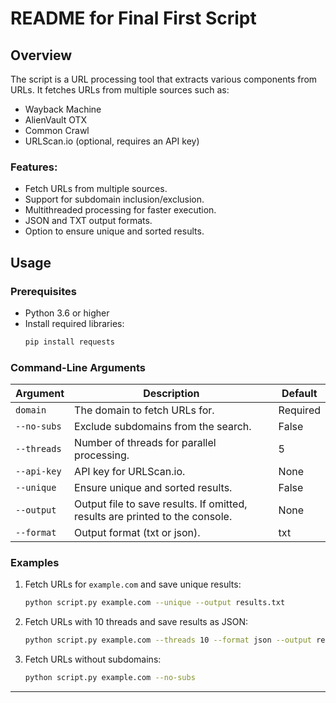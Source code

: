 # README for Final First Script

## Overview
The script is a URL processing tool that extracts various components from URLs. It fetches URLs from multiple sources such as:

- Wayback Machine
- AlienVault OTX
- Common Crawl
- URLScan.io (optional, requires an API key)

### Features:
- Fetch URLs from multiple sources.
- Support for subdomain inclusion/exclusion.
- Multithreaded processing for faster execution.
- JSON and TXT output formats.
- Option to ensure unique and sorted results.

## Usage

### Prerequisites
- Python 3.6 or higher
- Install required libraries:
  ```bash
  pip install requests
  ```

### Command-Line Arguments

| Argument        | Description                                                                 | Default    |
|-----------------|-----------------------------------------------------------------------------|------------|
| `domain`        | The domain to fetch URLs for.                                               | Required   |
| `--no-subs`     | Exclude subdomains from the search.                                         | False      |
| `--threads`     | Number of threads for parallel processing.                                  | 5          |
| `--api-key`     | API key for URLScan.io.                                                     | None       |
| `--unique`      | Ensure unique and sorted results.                                           | False      |
| `--output`      | Output file to save results. If omitted, results are printed to the console.| None       |
| `--format`      | Output format (txt or json).                                                | txt        |

### Examples

1. Fetch URLs for `example.com` and save unique results:
   ```bash
   python script.py example.com --unique --output results.txt
   ```

2. Fetch URLs with 10 threads and save results as JSON:
   ```bash
   python script.py example.com --threads 10 --format json --output results.json
   ```

3. Fetch URLs without subdomains:
   ```bash
   python script.py example.com --no-subs
   ```

---